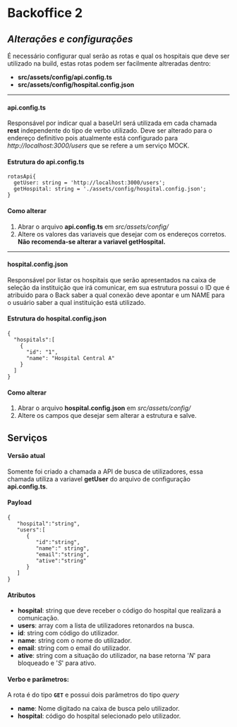 # Backoffice 2
## _Alterações e configurações_

É necessário configurar qual serão as rotas e qual os hospitais que deve ser utilizado na build, estas rotas podem ser facilmente altreradas dentro:
- **src/assets/config/api.config.ts**
- **src/assets/config/hospital.config.json**
---
#### api.config.ts
Responsável por indicar qual a baseUrl será utilizada em cada chamada **rest** independente do tipo de verbo utilizado. Deve ser alterado para o endereço definitivo pois atualmente está configurado para *http://localhost:3000/users* que se refere a um serviço MOCK.
#### Estrutura do api.config.ts
```
rotasApi{
  getUser: string = 'http://localhost:3000/users';
  getHospital: string = './assets/config/hospital.config.json';
}
```

#### Como alterar
1. Abrar o arquivo **api.config.ts** em *src/assets/config/*
2. Altere os valores das variaveis que desejar com os endereços corretos. **Não recomenda-se alterar a variavel getHospital.**
---
#### hospital.config.json
Responsável por listar os hospitais que serão apresentados na caixa de seleção da instituição que irá comunicar, em sua estrutura possui o ID que é atribuido para o Back saber a qual conexão deve apontar e um NAME para o usuário saber a qual instituição está utilizado.
#### Estrutura do hospital.config.json
```
{
  "hospitals":[
    {
      "id": "1",
      "name": "Hospital Central A"
    }
  ]
}
```

#### Como alterar
1. Abrar o arquivo **hospital.config.json** em *src/assets/config/*
2. Altere os campos que desejar sem alterar a estrutura e salve.

## Serviços
#### Versão atual
Somente foi criado a chamada a API de busca de utilizadores, essa chamada utiliza a variavel **getUser** do arquivo de configuração **api.config.ts**.
#### Payload
```
{
   "hospital":"string",
   "users":[
      {
         "id":"string",
         "name":" string",
         "email":"string",
         "ative":"string"
      }
   ]
}
```
#### Atributos
- **hospital**: string que deve receber o código do hospital que realizará a comunicação.
- **users**: array com a lista de utilizadores retonardos na busca.
- **id**: string com código do utilizador.
- **name**: string com o nome do utilizador.
- **email**: string com o email do utilizador.
- **ative**: string com a situação do utilizador, na base retorna '*N*' para bloqueado e '*S*' para ativo.

#### Verbo e parâmetros:
A rota é do tipo **`GET`** e possui dois parâmetros do tipo *query*
- **name**: Nome digitado na caixa de busca pelo utilizador.
- **hospital**: código do hospital selecionado pelo utilizador.
